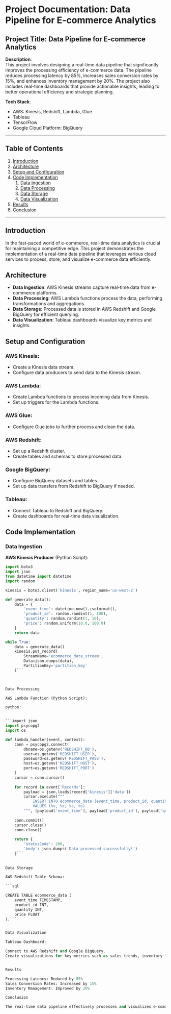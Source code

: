 # Project Documentation: Data Pipeline for E-commerce Analytics

## Project Title: Data Pipeline for E-commerce Analytics

**Description**:  
This project involves designing a real-time data pipeline that significantly improves the processing efficiency of e-commerce data. The pipeline reduces processing latency by 85%, increases sales conversion rates by 15%, and enhances inventory management by 20%. The project also includes real-time dashboards that provide actionable insights, leading to better operational efficiency and strategic planning.

**Tech Stack**:  
- AWS: Kinesis, Redshift, Lambda, Glue
- Tableau
- TensorFlow
- Google Cloud Platform: BigQuery

---

## Table of Contents
1. [Introduction](#introduction)
2. [Architecture](#architecture)
3. [Setup and Configuration](#setup-and-configuration)
4. [Code Implementation](#code-implementation)
   1. [Data Ingestion](#data-ingestion)
   2. [Data Processing](#data-processing)
   3. [Data Storage](#data-storage)
   4. [Data Visualization](#data-visualization)
5. [Results](#results)
6. [Conclusion](#conclusion)

---

## Introduction

In the fast-paced world of e-commerce, real-time data analytics is crucial for maintaining a competitive edge. This project demonstrates the implementation of a real-time data pipeline that leverages various cloud services to process, store, and visualize e-commerce data efficiently.

## Architecture

- **Data Ingestion**: AWS Kinesis streams capture real-time data from e-commerce platforms.
- **Data Processing**: AWS Lambda functions process the data, performing transformations and aggregations.
- **Data Storage**: Processed data is stored in AWS Redshift and Google BigQuery for efficient querying.
- **Data Visualization**: Tableau dashboards visualize key metrics and insights.

## Setup and Configuration

### AWS Kinesis:
- Create a Kinesis data stream.
- Configure data producers to send data to the Kinesis stream.

### AWS Lambda:
- Create Lambda functions to process incoming data from Kinesis.
- Set up triggers for the Lambda functions.

### AWS Glue:
- Configure Glue jobs to further process and clean the data.

### AWS Redshift:
- Set up a Redshift cluster.
- Create tables and schemas to store processed data.

### Google BigQuery:
- Configure BigQuery datasets and tables.
- Set up data transfers from Redshift to BigQuery if needed.

### Tableau:
- Connect Tableau to Redshift and BigQuery.
- Create dashboards for real-time data visualization.

## Code Implementation

### Data Ingestion

**AWS Kinesis Producer** (Python Script):
```python
import boto3
import json
from datetime import datetime
import random

kinesis = boto3.client('kinesis', region_name='us-west-2')

def generate_data():
    data = {
        'event_time': datetime.now().isoformat(),
        'product_id': random.randint(1, 100),
        'quantity': random.randint(1, 10),
        'price': random.uniform(10.0, 100.0)
    }
    return data

while True:
    data = generate_data()
    kinesis.put_record(
        StreamName='ecommerce_data_stream',
        Data=json.dumps(data),
        PartitionKey='partition_key'
    )```

	

Data Processing

AWS Lambda Function (Python Script):

python:


```import json
import psycopg2
import os

def lambda_handler(event, context):
    conn = psycopg2.connect(
        dbname=os.getenv('REDSHIFT_DB'),
        user=os.getenv('REDSHIFT_USER'),
        password=os.getenv('REDSHIFT_PASS'),
        host=os.getenv('REDSHIFT_HOST'),
        port=os.getenv('REDSHIFT_PORT')
    )
    cursor = conn.cursor()
    
    for record in event['Records']:
        payload = json.loads(record['kinesis']['data'])
        cursor.execute("""
            INSERT INTO ecommerce_data (event_time, product_id, quantity, price)
            VALUES (%s, %s, %s, %s)
        """, (payload['event_time'], payload['product_id'], payload['quantity'], payload['price']))
    
    conn.commit()
    cursor.close()
    conn.close()
    
    return {
        'statusCode': 200,
        'body': json.dumps('Data processed successfully!')
    }```
	
	
Data Storage

AWS Redshift Table Schema:

```sql

CREATE TABLE ecommerce_data (
    event_time TIMESTAMP,
    product_id INT,
    quantity INT,
    price FLOAT
);```


Data Visualization

Tableau Dashboard:

Connect to AWS Redshift and Google BigQuery.
Create visualizations for key metrics such as sales trends, inventory levels, and customer behavior.


Results

Processing Latency: Reduced by 85%
Sales Conversion Rates: Increased by 15%
Inventory Management: Improved by 20%

Conclusion

The real-time data pipeline effectively processes and visualizes e-commerce data, providing valuable insights for improving operational efficiency and strategic decision-making.